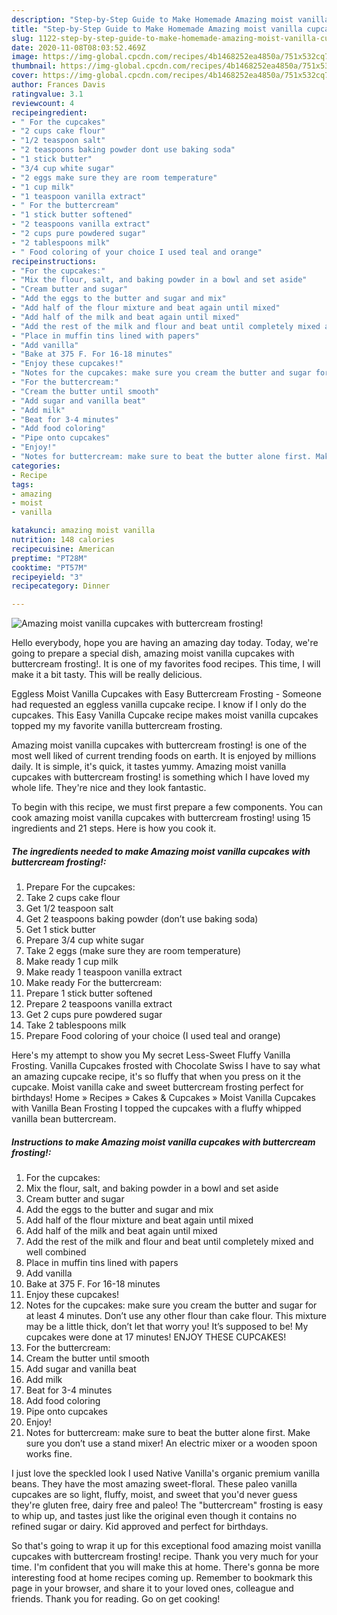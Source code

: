 ```yaml
---
description: "Step-by-Step Guide to Make Homemade Amazing moist vanilla cupcakes with buttercream frosting!"
title: "Step-by-Step Guide to Make Homemade Amazing moist vanilla cupcakes with buttercream frosting!"
slug: 1122-step-by-step-guide-to-make-homemade-amazing-moist-vanilla-cupcakes-with-buttercream-frosting
date: 2020-11-08T08:03:52.469Z
image: https://img-global.cpcdn.com/recipes/4b1468252ea4850a/751x532cq70/amazing-moist-vanilla-cupcakes-with-buttercream-frosting-recipe-main-photo.jpg
thumbnail: https://img-global.cpcdn.com/recipes/4b1468252ea4850a/751x532cq70/amazing-moist-vanilla-cupcakes-with-buttercream-frosting-recipe-main-photo.jpg
cover: https://img-global.cpcdn.com/recipes/4b1468252ea4850a/751x532cq70/amazing-moist-vanilla-cupcakes-with-buttercream-frosting-recipe-main-photo.jpg
author: Frances Davis
ratingvalue: 3.1
reviewcount: 4
recipeingredient:
- " For the cupcakes"
- "2 cups cake flour"
- "1/2 teaspoon salt"
- "2 teaspoons baking powder dont use baking soda"
- "1 stick butter"
- "3/4 cup white sugar"
- "2 eggs make sure they are room temperature"
- "1 cup milk"
- "1 teaspoon vanilla extract"
- " For the buttercream"
- "1 stick butter softened"
- "2 teaspoons vanilla extract"
- "2 cups pure powdered sugar"
- "2 tablespoons milk"
- " Food coloring of your choice I used teal and orange"
recipeinstructions:
- "For the cupcakes:"
- "Mix the flour, salt, and baking powder in a bowl and set aside"
- "Cream butter and sugar"
- "Add the eggs to the butter and sugar and mix"
- "Add half of the flour mixture and beat again until mixed"
- "Add half of the milk and beat again until mixed"
- "Add the rest of the milk and flour and beat until completely mixed and well combined"
- "Place in muffin tins lined with papers"
- "Add vanilla"
- "Bake at 375 F. For 16-18 minutes"
- "Enjoy these cupcakes!"
- "Notes for the cupcakes: make sure you cream the butter and sugar for at least 4 minutes. Don’t use any other flour than cake flour. This mixture may be a little thick, don’t let that worry you! It’s supposed to be! My cupcakes were done at 17 minutes! ENJOY THESE CUPCAKES!"
- "For the buttercream:"
- "Cream the butter until smooth"
- "Add sugar and vanilla beat"
- "Add milk"
- "Beat for 3-4 minutes"
- "Add food coloring"
- "Pipe onto cupcakes"
- "Enjoy!"
- "Notes for buttercream: make sure to beat the butter alone first. Make sure you don’t use a stand mixer! An electric mixer or a wooden spoon works fine."
categories:
- Recipe
tags:
- amazing
- moist
- vanilla

katakunci: amazing moist vanilla 
nutrition: 148 calories
recipecuisine: American
preptime: "PT28M"
cooktime: "PT57M"
recipeyield: "3"
recipecategory: Dinner

---
```



![Amazing moist vanilla cupcakes with buttercream frosting!](https://img-global.cpcdn.com/recipes/4b1468252ea4850a/751x532cq70/amazing-moist-vanilla-cupcakes-with-buttercream-frosting-recipe-main-photo.jpg)

Hello everybody, hope you are having an amazing day today. Today, we're going to prepare a special dish, amazing moist vanilla cupcakes with buttercream frosting!. It is one of my favorites food recipes. This time, I will make it a bit tasty. This will be really delicious.

Eggless Moist Vanilla Cupcakes with Easy Buttercream Frosting - Someone had requested an eggless vanilla cupcake recipe. I know if I only do the cupcakes. This Easy Vanilla Cupcake recipe makes moist vanilla cupcakes topped my my favorite vanilla buttercream frosting.

Amazing moist vanilla cupcakes with buttercream frosting! is one of the most well liked of current trending foods on earth. It is enjoyed by millions daily. It is simple, it's quick, it tastes yummy. Amazing moist vanilla cupcakes with buttercream frosting! is something which I have loved my whole life. They're nice and they look fantastic.


To begin with this recipe, we must first prepare a few components. You can cook amazing moist vanilla cupcakes with buttercream frosting! using 15 ingredients and 21 steps. Here is how you cook it.

<!--inarticleads1-->

##### The ingredients needed to make Amazing moist vanilla cupcakes with buttercream frosting!:

1. Prepare  For the cupcakes:
1. Take 2 cups cake flour
1. Get 1/2 teaspoon salt
1. Get 2 teaspoons baking powder (don’t use baking soda)
1. Get 1 stick butter
1. Prepare 3/4 cup white sugar
1. Take 2 eggs (make sure they are room temperature)
1. Make ready 1 cup milk
1. Make ready 1 teaspoon vanilla extract
1. Make ready  For the buttercream:
1. Prepare 1 stick butter softened
1. Prepare 2 teaspoons vanilla extract
1. Get 2 cups pure powdered sugar
1. Take 2 tablespoons milk
1. Prepare  Food coloring of your choice (I used teal and orange)


Here&#39;s my attempt to show you My secret Less-Sweet Fluffy Vanilla Frosting. Vanilla Cupcakes frosted with Chocolate Swiss I have to say what an amazing cupcake recipe, it&#39;s so fluffy that when you press on it the cupcake. Moist vanilla cake and sweet buttercream frosting perfect for birthdays! Home » Recipes » Cakes &amp; Cupcakes » Moist Vanilla Cupcakes with Vanilla Bean Frosting I topped the cupcakes with a fluffy whipped vanilla bean buttercream. 

<!--inarticleads2-->

##### Instructions to make Amazing moist vanilla cupcakes with buttercream frosting!:

1. For the cupcakes:
1. Mix the flour, salt, and baking powder in a bowl and set aside
1. Cream butter and sugar
1. Add the eggs to the butter and sugar and mix
1. Add half of the flour mixture and beat again until mixed
1. Add half of the milk and beat again until mixed
1. Add the rest of the milk and flour and beat until completely mixed and well combined
1. Place in muffin tins lined with papers
1. Add vanilla
1. Bake at 375 F. For 16-18 minutes
1. Enjoy these cupcakes!
1. Notes for the cupcakes: make sure you cream the butter and sugar for at least 4 minutes. Don’t use any other flour than cake flour. This mixture may be a little thick, don’t let that worry you! It’s supposed to be! My cupcakes were done at 17 minutes! ENJOY THESE CUPCAKES!
1. For the buttercream:
1. Cream the butter until smooth
1. Add sugar and vanilla beat
1. Add milk
1. Beat for 3-4 minutes
1. Add food coloring
1. Pipe onto cupcakes
1. Enjoy!
1. Notes for buttercream: make sure to beat the butter alone first. Make sure you don’t use a stand mixer! An electric mixer or a wooden spoon works fine.


I just love the speckled look I used Native Vanilla&#39;s organic premium vanilla beans. They have the most amazing sweet-floral. These paleo vanilla cupcakes are so light, fluffy, moist, and sweet that you&#39;d never guess they&#39;re gluten free, dairy free and paleo! The &#34;buttercream&#34; frosting is easy to whip up, and tastes just like the original even though it contains no refined sugar or dairy. Kid approved and perfect for birthdays. 

So that's going to wrap it up for this exceptional food amazing moist vanilla cupcakes with buttercream frosting! recipe. Thank you very much for your time. I'm confident that you will make this at home. There's gonna be more interesting food at home recipes coming up. Remember to bookmark this page in your browser, and share it to your loved ones, colleague and friends. Thank you for reading. Go on get cooking!
